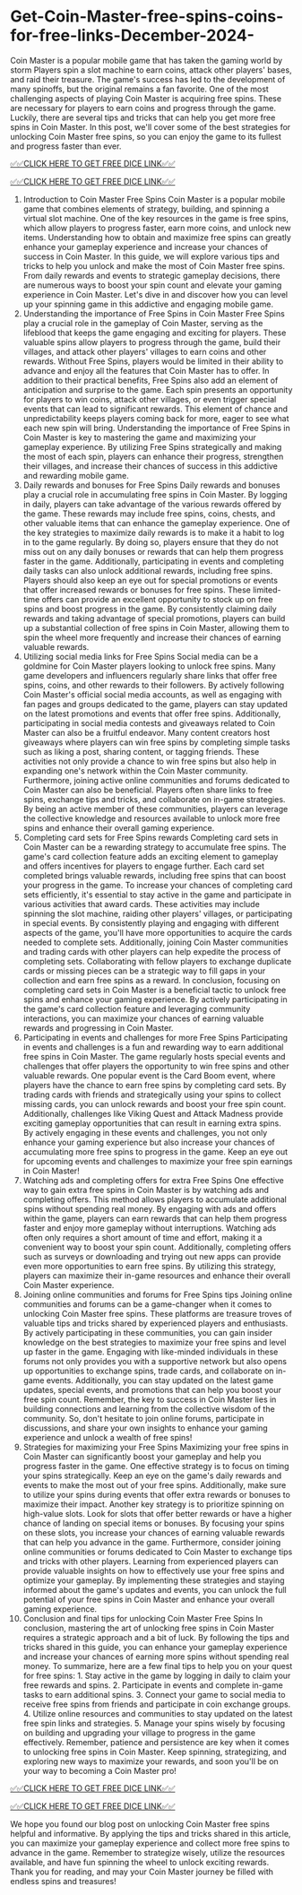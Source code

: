# Get-Coin-Master-free-spins-coins-for-free-links-December-2024-
Coin Master is a popular mobile game that has taken the gaming world by storm
Players spin a slot machine to earn coins, attack other players' bases, and raid their treasure. The game's success has led to the development of many spinoffs, but the original remains a fan favorite. One of the most challenging aspects of playing Coin Master is acquiring free spins. These are necessary for players to earn coins and progress through the game. Luckily, there are several tips and tricks that can help you get more free spins in Coin Master. In this post, we'll cover some of the best strategies for unlocking Coin Master free spins, so you can enjoy the game to its fullest and progress faster than ever.

[✅✅CLICK HERE TO GET FREE DICE LINK✅✅](https://ali2jack.xyz/coin-master)

[✅✅CLICK HERE TO GET FREE DICE LINK✅✅](https://ali2jack.xyz/coin-master)

1. Introduction to Coin Master Free Spins
Coin Master is a popular mobile game that combines elements of strategy, building, and spinning a virtual slot machine. One of the key resources in the game is free spins, which allow players to progress faster, earn more coins, and unlock new items. Understanding how to obtain and maximize free spins can greatly enhance your gameplay experience and increase your chances of success in Coin Master. In this guide, we will explore various tips and tricks to help you unlock and make the most of Coin Master free spins. From daily rewards and events to strategic gameplay decisions, there are numerous ways to boost your spin count and elevate your gaming experience in Coin Master. Let's dive in and discover how you can level up your spinning game in this addictive and engaging mobile game.
2. Understanding the importance of Free Spins in Coin Master
Free Spins play a crucial role in the gameplay of Coin Master, serving as the lifeblood that keeps the game engaging and exciting for players. These valuable spins allow players to progress through the game, build their villages, and attack other players' villages to earn coins and other rewards. Without Free Spins, players would be limited in their ability to advance and enjoy all the features that Coin Master has to offer. In addition to their practical benefits, Free Spins also add an element of anticipation and surprise to the game. Each spin presents an opportunity for players to win coins, attack other villages, or even trigger special events that can lead to significant rewards. This element of chance and unpredictability keeps players coming back for more, eager to see what each new spin will bring. Understanding the importance of Free Spins in Coin Master is key to mastering the game and maximizing your gameplay experience. By utilizing Free Spins strategically and making the most of each spin, players can enhance their progress, strengthen their villages, and increase their chances of success in this addictive and rewarding mobile game.
3. Daily rewards and bonuses for Free Spins
Daily rewards and bonuses play a crucial role in accumulating free spins in Coin Master. By logging in daily, players can take advantage of the various rewards offered by the game. These rewards may include free spins, coins, chests, and other valuable items that can enhance the gameplay experience. One of the key strategies to maximize daily rewards is to make it a habit to log in to the game regularly. By doing so, players ensure that they do not miss out on any daily bonuses or rewards that can help them progress faster in the game. Additionally, participating in events and completing daily tasks can also unlock additional rewards, including free spins. Players should also keep an eye out for special promotions or events that offer increased rewards or bonuses for free spins. These limited-time offers can provide an excellent opportunity to stock up on free spins and boost progress in the game. By consistently claiming daily rewards and taking advantage of special promotions, players can build up a substantial collection of free spins in Coin Master, allowing them to spin the wheel more frequently and increase their chances of earning valuable rewards.
4. Utilizing social media links for Free Spins
Social media can be a goldmine for Coin Master players looking to unlock free spins. Many game developers and influencers regularly share links that offer free spins, coins, and other rewards to their followers. By actively following Coin Master's official social media accounts, as well as engaging with fan pages and groups dedicated to the game, players can stay updated on the latest promotions and events that offer free spins. Additionally, participating in social media contests and giveaways related to Coin Master can also be a fruitful endeavor. Many content creators host giveaways where players can win free spins by completing simple tasks such as liking a post, sharing content, or tagging friends. These activities not only provide a chance to win free spins but also help in expanding one's network within the Coin Master community. Furthermore, joining active online communities and forums dedicated to Coin Master can also be beneficial. Players often share links to free spins, exchange tips and tricks, and collaborate on in-game strategies. By being an active member of these communities, players can leverage the collective knowledge and resources available to unlock more free spins and enhance their overall gaming experience.
5. Completing card sets for Free Spins rewards
Completing card sets in Coin Master can be a rewarding strategy to accumulate free spins. The game's card collection feature adds an exciting element to gameplay and offers incentives for players to engage further. Each card set completed brings valuable rewards, including free spins that can boost your progress in the game. To increase your chances of completing card sets efficiently, it's essential to stay active in the game and participate in various activities that award cards. These activities may include spinning the slot machine, raiding other players' villages, or participating in special events. By consistently playing and engaging with different aspects of the game, you'll have more opportunities to acquire the cards needed to complete sets. Additionally, joining Coin Master communities and trading cards with other players can help expedite the process of completing sets. Collaborating with fellow players to exchange duplicate cards or missing pieces can be a strategic way to fill gaps in your collection and earn free spins as a reward. In conclusion, focusing on completing card sets in Coin Master is a beneficial tactic to unlock free spins and enhance your gaming experience. By actively participating in the game's card collection feature and leveraging community interactions, you can maximize your chances of earning valuable rewards and progressing in Coin Master.
6. Participating in events and challenges for more Free Spins
Participating in events and challenges is a fun and rewarding way to earn additional free spins in Coin Master. The game regularly hosts special events and challenges that offer players the opportunity to win free spins and other valuable rewards. One popular event is the Card Boom event, where players have the chance to earn free spins by completing card sets. By trading cards with friends and strategically using your spins to collect missing cards, you can unlock rewards and boost your free spin count. Additionally, challenges like Viking Quest and Attack Madness provide exciting gameplay opportunities that can result in earning extra spins. By actively engaging in these events and challenges, you not only enhance your gaming experience but also increase your chances of accumulating more free spins to progress in the game. Keep an eye out for upcoming events and challenges to maximize your free spin earnings in Coin Master!
7. Watching ads and completing offers for extra Free Spins
One effective way to gain extra free spins in Coin Master is by watching ads and completing offers. This method allows players to accumulate additional spins without spending real money. By engaging with ads and offers within the game, players can earn rewards that can help them progress faster and enjoy more gameplay without interruptions. Watching ads often only requires a short amount of time and effort, making it a convenient way to boost your spin count. Additionally, completing offers such as surveys or downloading and trying out new apps can provide even more opportunities to earn free spins. By utilizing this strategy, players can maximize their in-game resources and enhance their overall Coin Master experience.
8. Joining online communities and forums for Free Spins tips
Joining online communities and forums can be a game-changer when it comes to unlocking Coin Master free spins. These platforms are treasure troves of valuable tips and tricks shared by experienced players and enthusiasts. By actively participating in these communities, you can gain insider knowledge on the best strategies to maximize your free spins and level up faster in the game. Engaging with like-minded individuals in these forums not only provides you with a supportive network but also opens up opportunities to exchange spins, trade cards, and collaborate on in-game events. Additionally, you can stay updated on the latest game updates, special events, and promotions that can help you boost your free spin count. Remember, the key to success in Coin Master lies in building connections and learning from the collective wisdom of the community. So, don't hesitate to join online forums, participate in discussions, and share your own insights to enhance your gaming experience and unlock a wealth of free spins!
9. Strategies for maximizing your Free Spins
Maximizing your free spins in Coin Master can significantly boost your gameplay and help you progress faster in the game. One effective strategy is to focus on timing your spins strategically. Keep an eye on the game's daily rewards and events to make the most out of your free spins. Additionally, make sure to utilize your spins during events that offer extra rewards or bonuses to maximize their impact. Another key strategy is to prioritize spinning on high-value slots. Look for slots that offer better rewards or have a higher chance of landing on special items or bonuses. By focusing your spins on these slots, you increase your chances of earning valuable rewards that can help you advance in the game. Furthermore, consider joining online communities or forums dedicated to Coin Master to exchange tips and tricks with other players. Learning from experienced players can provide valuable insights on how to effectively use your free spins and optimize your gameplay. By implementing these strategies and staying informed about the game's updates and events, you can unlock the full potential of your free spins in Coin Master and enhance your overall gaming experience.
10. Conclusion and final tips for unlocking Coin Master Free Spins
In conclusion, mastering the art of unlocking free spins in Coin Master requires a strategic approach and a bit of luck. By following the tips and tricks shared in this guide, you can enhance your gameplay experience and increase your chances of earning more spins without spending real money. To summarize, here are a few final tips to help you on your quest for free spins: 1. Stay active in the game by logging in daily to claim your free rewards and spins. 2. Participate in events and complete in-game tasks to earn additional spins. 3. Connect your game to social media to receive free spins from friends and participate in coin exchange groups. 4. Utilize online resources and communities to stay updated on the latest free spin links and strategies. 5. Manage your spins wisely by focusing on building and upgrading your village to progress in the game effectively. Remember, patience and persistence are key when it comes to unlocking free spins in Coin Master. Keep spinning, strategizing, and exploring new ways to maximize your rewards, and soon you'll be on your way to becoming a Coin Master pro!

[✅✅CLICK HERE TO GET FREE DICE LINK✅✅](https://ali2jack.xyz/coin-master)

[✅✅CLICK HERE TO GET FREE DICE LINK✅✅](https://ali2jack.xyz/coin-master)

We hope you found our blog post on unlocking Coin Master free spins helpful and informative. By applying the tips and tricks shared in this article, you can maximize your gameplay experience and collect more free spins to advance in the game. Remember to strategize wisely, utilize the resources available, and have fun spinning the wheel to unlock exciting rewards. Thank you for reading, and may your Coin Master journey be filled with endless spins and treasures!
